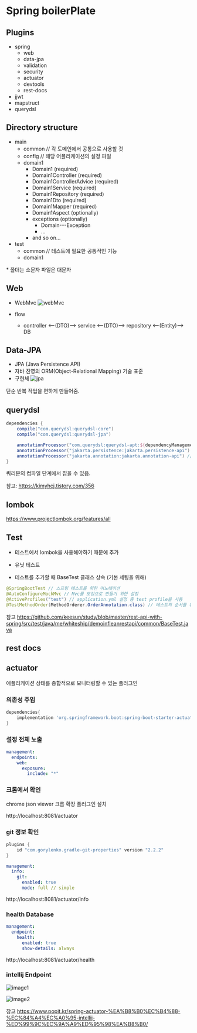 # Spring boilerPlate
## Plugins
- spring
    - web
    - data-jpa
    - validation
    - security
    - actuator
    - devtools
    - rest-docs
- jjwt 
- mapstruct
- querydsl
  
## Directory structure
- main
    - common // 각 도메인에서 공통으로 사용할 것
    - config // 해당 어플리케이션의 설정 파일
    - domain1
        - Domain1 (required)
        - Domain1Controller (required)
        - Domain1ControllerAdvice (required)
        - Domain1Service (required)
        - Domain1Repository (required)
        - Domain1Dto (required)
        - Domain1Mapper (required)
        - Domain1Aspect (optionally)
        - exceptions (optionally)
            - Domain---Exception
            - ...
        - and so on...
- test
    - common // 테스트에 필요한 공통적인 기능
    - domain1

\* 폴더는 소문자 파일은 대문자

## Web
- WebMvc
![webMvc](https://img1.daumcdn.net/thumb/R1280x0/?scode=mtistory2&fname=http%3A%2F%2Fcfile8.uf.tistory.com%2Fimage%2F99AB22345C03AB4C1D9630)

- flow
    - controller <--(DTO)--> service <--(DTO)--> repository <--(Entity)--> DB

## Data-JPA
- JPA (Java Persistence API) 
- 자바 진영의 ORM(Object-Relational Mapping) 기술 표준 
- 구현체 
![jpa](https://gmlwjd9405.github.io/images/inflearn-jpa/implementation-of-jpa.png)

단순 반복 작업을 편하게 만들어줌.

## querydsl
```groovy
dependencies {
    compile("com.querydsl:querydsl-core")
    compile("com.querydsl:querydsl-jpa")

    annotationProcessor("com.querydsl:querydsl-apt:${dependencyManagement.importedProperties['querydsl.version']}:jpa") // querydsl JPAAnnotationProcessor 사용 지정
    annotationProcessor("jakarta.persistence:jakarta.persistence-api") // java.lang.NoClassDefFoundError(javax.annotation.Entity) 발생 대응 
    annotationProcessor("jakarta.annotation:jakarta.annotation-api") // java.lang.NoClassDefFoundError (javax.annotation.Generated) 발생 대응 
}
```
쿼리문의 컴파일 단계에서 잡을 수 있음. 

참고: https://kimyhcj.tistory.com/356

## lombok

https://www.projectlombok.org/features/all

## Test
- 테스트에서 lombok을 사용해야하기 때문에 추가

- 유닛 테스트
- 테스트를 추가할 때 BaseTest 클래스 상속 (기본 세팅을 위해)
```java
@SpringBootTest // 스프링 테스트를 위한 어노테이션
@AutoConfigureMockMvc // Mvc를 모킹으로 만들기 위한 설정
@ActiveProfiles("test") // application.yml 설정 중 test profile을 사용
@TestMethodOrder(MethodOrderer.OrderAnnotation.class) // 테스트의 순서를 위해 사용
```

참고 https://github.com/keesun/study/blob/master/rest-api-with-spring/src/test/java/me/whiteship/demoinfleanrestapi/common/BaseTest.java



## rest docs

## actuator

애플리케이션 상태를 종합적으로 모니터링할 수 있는 플러그인

### 의존성 주입
```groovy
dependencies{
    implementation 'org.springframework.boot:spring-boot-starter-actuator'
}
```
### 설정 전체 노출
```yaml
management:
  endpoints:
    web:
      exposure:
        include: "*"
```

### 크롬에서 확인
chrome json viewer 크롬 확장 플러그인 설치

http://localhost:8081/actuator

### git 정보 확인

```groovy
plugins {
    id "com.gorylenko.gradle-git-properties" version "2.2.2" 
}
```
```yaml
management:
  info:
    git:
      enabled: true
      mode: full // simple
```
http://localhost:8081/actuator/info

### health Database
```yaml
management:
  endpoint:
    health:
      enabled: true
      show-details: always
```

http://localhost:8081/actuator/health


### intellij Endpoint

![image1](https://github.com/cheese10yun/blog-sample/raw/master/actuator/images/endpoint-mapping.png)

![image2](https://github.com/cheese10yun/blog-sample/raw/master/actuator/images/endpoints-heath.png)

참고 https://www.popit.kr/spring-actuator-%EA%B8%B0%EC%B4%88-%EC%84%A4%EC%A0%95-intellij-%ED%99%9C%EC%9A%A9%ED%95%98%EA%B8%B0/

